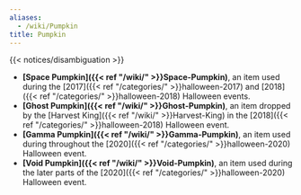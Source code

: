 ```yaml
---
aliases:
  - /wiki/Pumpkin
title: Pumpkin
---
```


{{< notices/disambiguation >}}

- **[Space Pumpkin]({{< ref "/wiki/" >}}Space-Pumpkin)**, an item used during the [2017]({{< ref "/categories/" >}}halloween-2017) and [2018]({{< ref "/categories/" >}}halloween-2018) Halloween events.
- **[Ghost Pumpkin]({{< ref "/wiki/" >}}Ghost-Pumpkin)**, an item dropped by the [Harvest King]({{< ref "/wiki/" >}}Harvest-King) in the [2018]({{< ref "/categories/" >}}halloween-2018) Halloween event.
- **[Gamma Pumpkin]({{< ref "/wiki/" >}}Gamma-Pumpkin)**, an item used during throughout the [2020]({{< ref "/categories/" >}}halloween-2020) Halloween event.
- **[Void Pumpkin]({{< ref "/wiki/" >}}Void-Pumpkin)**, an item used during the later parts of the [2020]({{< ref "/categories/" >}}halloween-2020) Halloween event.
